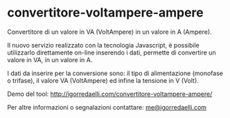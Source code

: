 # convertitore-voltampere-ampere
Convertitore di un valore in VA (VoltAmpere) in un valore in A (Ampere).

Il nuovo servizio realizzato con la tecnologia Javascript, è possibile utilizzarlo direttamente on-line inserendo i dati, permette di convertire un valore in VA, in un valore in A.

I dati da inserire per la conversione sono: il tipo di alimentazione (monofase o trifase), il valore VA (VoltAmpere) ed infine la tensione in V (Volt).

Demo del tool: http://igorredaelli.com/convertitore-voltampere-ampere/

Per altre informazioni o segnalazioni contattare: me@igorredaelli.com
